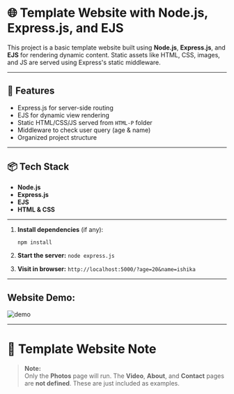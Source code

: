 # 🌐 Template Website with Node.js, Express.js, and EJS

This project is a basic template website built using **Node.js**, **Express.js**, and **EJS** for rendering dynamic content. Static assets like HTML, CSS, images, and JS are served using Express's static middleware.

---

## 🚀 Features

- Express.js for server-side routing
- EJS for dynamic view rendering
- Static HTML/CSS/JS served from `HTML-P` folder
- Middleware to check user query (age & name)
- Organized project structure

---
## 📦 Tech Stack

- **Node.js**
- **Express.js**
- **EJS**
- **HTML & CSS**

---
1. **Install dependencies** (if any):
   ```bash
   npm install
   
2. **Start the server:**
   ```node express.js```

3. **Visit in browser:**
   ```http://localhost:5000/?age=20&name=ishika```
   
---

## Website Demo:
![demo](demo.png)

---

# 📸 Template Website Note

> **Note:**  
> Only the **Photos** page will run. The **Video**, **About**, and **Contact** pages are **not defined**. These are just included as examples.



